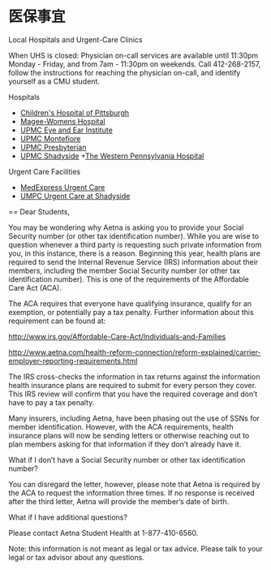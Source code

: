 # 医保事宜

Local Hospitals and Urgent-Care Clinics

When UHS is closed: Physician on-call services are available until 11:30pm Monday - Friday, and from 7am - 11:30pm on weekends. Call 412-268-2157, follow the instructions for reaching the physician on-call, and identify yourself as a CMU student.

Hospitals

+ [Children's Hospital of Pittsburgh](http://www.chp.edu/CHP/Home)
+ [Magee-Womens Hospital](http://www.upmc.com/HospitalsFacilities/Hospitals/Magee/Pages/Home.aspx)
+ [UPMC Eye and Ear Institute](http://www.upmc.com/Services/services/Pages/ServicesAtoZ.aspx)
+ [UPMC Montefiore](http://www.upmc.com/HospitalsFacilities/Hospitals/upmc-montefiore/Pages/default.aspx)
+ [UPMC Presbyterian](http://www.upmc.com/HospitalsFacilities/Hospitals/Presbyterian/Pages/default.aspx)
+ [UPMC Shadyside](http://www.upmc.com/HospitalsFacilities/Hospitals/Shadyside/Pages/default.aspx)
+[The Western Pennsylvania Hospital](http://www.wpahs.com/wph/patient_info/directions.html)

Urgent Care Facilities

+ [MedExpress Urgent Care](http://medexpress.com/local-centers/pennsylvania/bloomfield.aspx)
+ [UMPC Urgent Care at Shadyside](http://www.upmc.com/HospitalsFacilities/urgent-care/Pages/upmc-urgent-care.aspx)

==
Dear Students,

You may be wondering why Aetna is asking you to provide your Social Security number (or other tax identification number). While you are wise to question whenever a third party is requesting such private information from you, in this instance, there is a reason. Beginning this year, health plans are required to send the Internal Revenue Service (IRS) information about their members, including the member Social Security number (or other tax identification number). This is one of the requirements of the Affordable Care Act (ACA).

The ACA requires that everyone have qualifying insurance, qualify for an exemption, or potentially pay a tax penalty. Further information about this requirement can be found at:

http://www.irs.gov/Affordable-Care-Act/Individuals-and-Families

http://www.aetna.com/health-reform-connection/reform-explained/carrier-employer-reporting-requirements.html

The IRS cross-checks the information in tax returns against the information health insurance plans are required to submit for every person they cover. This IRS review will confirm that you have the required coverage and don’t have to pay a tax penalty.

Many insurers, including Aetna, have been phasing out the use of SSNs for member identification. However, with the ACA requirements, health insurance plans will now be sending letters or otherwise reaching out to plan members asking for that information if they don’t already have it.

What if I don’t have a Social Security number or other tax identification number?

You can disregard the letter, however, please note that Aetna is required by the ACA to request the information three times. If no response is received after the third letter, Aetna will provide the member’s date of birth.

What if I have additional questions?

Please contact Aetna Student Health at 1-877-410-6560.

Note: this information is not meant as legal or tax advice. Please talk to your legal or tax advisor about any questions.
